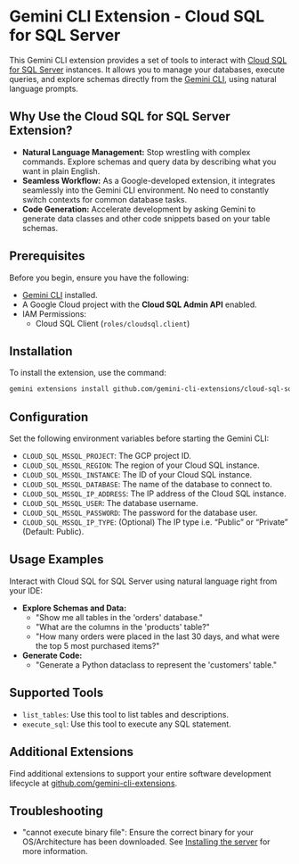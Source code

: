 # Gemini CLI Extension - Cloud SQL for SQL Server

This Gemini CLI extension provides a set of tools to interact with [Cloud SQL for SQL Server](https://cloud.google.com/sql/docs/sqlserver) instances. It allows you to manage your databases, execute queries, and explore schemas directly from the [Gemini CLI](https://google-gemini.github.io/gemini-cli/), using natural language prompts.

## Why Use the Cloud SQL for SQL Server Extension?

* **Natural Language Management:** Stop wrestling with complex commands. Explore schemas and query data by describing what you want in plain English.
* **Seamless Workflow:** As a Google-developed extension, it integrates seamlessly into the Gemini CLI environment. No need to constantly switch contexts for common database tasks.
* **Code Generation:** Accelerate development by asking Gemini to generate data classes and other code snippets based on your table schemas.

## Prerequisites

Before you begin, ensure you have the following:

* [Gemini CLI](https://github.com/google-gemini/gemini-cli) installed.
* A Google Cloud project with the **Cloud SQL Admin API** enabled.
* IAM Permissions:
  * Cloud SQL Client (`roles/cloudsql.client`)

## Installation

To install the extension, use the command:

```bash
gemini extensions install github.com/gemini-cli-extensions/cloud-sql-sqlserver
```

## Configuration

Set the following environment variables before starting the Gemini CLI:

* `CLOUD_SQL_MSSQL_PROJECT`: The GCP project ID.
* `CLOUD_SQL_MSSQL_REGION`: The region of your Cloud SQL instance.
* `CLOUD_SQL_MSSQL_INSTANCE`: The ID of your Cloud SQL instance.
* `CLOUD_SQL_MSSQL_DATABASE`: The name of the database to connect to.
* `CLOUD_SQL_MSSQL_IP_ADDRESS`: The IP address of the Cloud SQL instance.
* `CLOUD_SQL_MSSQL_USER`: The database username.
* `CLOUD_SQL_MSSQL_PASSWORD`: The password for the database user.
* `CLOUD_SQL_MSSQL_IP_TYPE`: (Optional) The IP type i.e. “Public” or “Private” (Default: Public).

## Usage Examples

Interact with Cloud SQL for SQL Server using natural language right from your IDE:

* **Explore Schemas and Data:**
  * "Show me all tables in the 'orders' database."
  * "What are the columns in the 'products' table?"
  * "How many orders were placed in the last 30 days, and what were the top 5 most purchased items?"
* **Generate Code:**
  * "Generate a Python dataclass to represent the 'customers' table."

## Supported Tools

* `list_tables`: Use this tool to list tables and descriptions.
* `execute_sql`: Use this tool to execute any SQL statement.

## Additional Extensions

Find additional extensions to support your entire software development lifecycle at [github.com/gemini-cli-extensions](https://github.com/gemini-cli-extensions).

## Troubleshooting

* "cannot execute binary file": Ensure the correct binary for your OS/Architecture has been downloaded. See [Installing the server](https://googleapis.github.io/genai-toolbox/getting-started/introduction/#installing-the-server) for more information.
